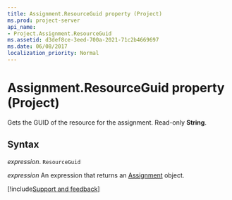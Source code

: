 ```yaml
---
title: Assignment.ResourceGuid property (Project)
ms.prod: project-server
api_name:
- Project.Assignment.ResourceGuid
ms.assetid: d3def8ce-3eed-700a-2021-71c2b4669697
ms.date: 06/08/2017
localization_priority: Normal
---
```



# Assignment.ResourceGuid property (Project)

Gets the GUID of the resource for the assignment. Read-only  **String**.


## Syntax

_expression_. `ResourceGuid`

 _expression_ An expression that returns an [Assignment](./Project.Assignment.md) object.

[!include[Support and feedback](~/includes/feedback-boilerplate.md)]